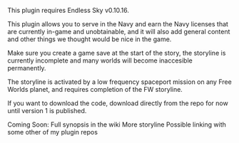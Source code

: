 This plugin requires Endless Sky v0.10.16.

This plugin allows you to serve in the Navy and earn the Navy licenses that are currently in-game and unobtainable, and it will also add general content and other things we thought would be nice in the game.

Make sure you create a game save at the start of the story, the storyline is currently incomplete and many worlds will become inaccesible permanently.
      
The storyline is activated by a low frequency spaceport mission on any Free Worlds planet, and requires completion of the FW storyline.

If you want to download the code, download directly from the repo for now until version 1 is published.

Coming Soon:
Full synopsis in the wiki
More storyline
Possible linking with some other of my plugin repos
